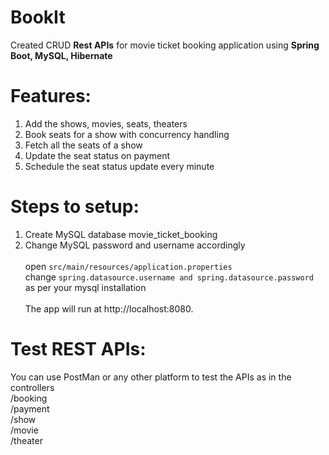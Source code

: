 # BookIt
Created CRUD **Rest APIs** for movie ticket booking application using **Spring Boot, MySQL, Hibernate**
# Features: 
1. Add the shows, movies, seats, theaters
2. Book seats for a show with concurrency handling
3. Fetch all the seats of a show
4. Update the seat status on payment
5. Schedule the seat status update every minute
# Steps to setup:
1. Create MySQL database movie_ticket_booking
2. Change MySQL password and username accordingly<br><br>
open ```src/main/resources/application.properties```<br>
change ```spring.datasource.username and spring.datasource.password``` as per your mysql installation<br><br>
The app will run at http://localhost:8080.
# Test REST APIs:
You can use PostMan or any other platform to test the APIs as in the controllers<br>
/booking<br>
/payment<br>
/show<br>
/movie<br>
/theater<br>







   
   


